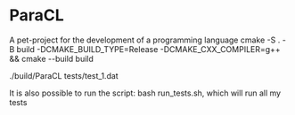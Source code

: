 # ParaCL
A pet-project for the development of a programming language
cmake -S . -B build -DCMAKE_BUILD_TYPE=Release -DCMAKE_CXX_COMPILER=g++ && cmake --build build

./build/ParaCL tests/test_1.dat

It is also possible to run the script: bash run_tests.sh, which will run all my tests